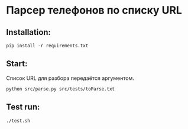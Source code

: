 # Парсер телефонов по списку URL

## Installation:

    pip install -r requirements.txt

## Start:

Список URL для разбора передаётся аргументом.

    python src/parse.py src/tests/toParse.txt

## Test run:

    ./test.sh
